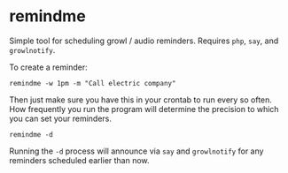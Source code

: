 # remindme
Simple tool for scheduling growl / audio reminders. Requires `php`, `say`, and `growlnotify`.

To create a reminder:

    remindme -w 1pm -m "Call electric company"

Then just make sure you have this in your crontab to run every so often.  How frequently you run the program will determine the precision to which
you can set your reminders.

    remindme -d

Running the `-d` process will announce via `say` and `growlnotify` for any reminders scheduled earlier than now.
